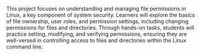 This project focuses on understanding and managing file permissions in Linux, a key component of system security. Learners will explore the basics of file ownership, user roles, and permission settings, including changing permissions for files and directories. Through hands-on tasks, students will practice setting, modifying, and verifying permissions, ensuring they are well-versed in controlling access to files and directories within the Linux command line.
